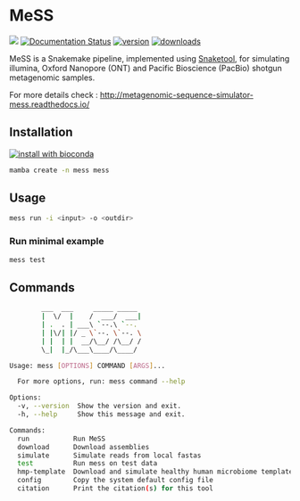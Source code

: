 # MeSS

[![](https://img.shields.io/static/v1?label=CLI&message=Snaketool&color=blueviolet)](https://github.com/beardymcjohnface/Snaketool)
[![Documentation Status](https://readthedocs.org/projects/metagenomic-sequence-simulator-mess/badge/?version=latest)](https://metagenomic-sequence-simulator-mess.readthedocs.io/en/latest/?badge=latest)
[![version](https://img.shields.io/conda/v/bioconda/mess?label=version&color=blue)](http://bioconda.github.io/recipes/mess/README.html)
[![downloads](https://img.shields.io/conda/dn/bioconda/mess.svg)](https://anaconda.org/bioconda/mess)

MeSS is a Snakemake pipeline, implemented using [Snaketool](https://github.com/beardymcjohnface/Snaketool), for simulating illumina, Oxford Nanopore (ONT) and Pacific Bioscience (PacBio) shotgun metagenomic samples.

For more details check : http://metagenomic-sequence-simulator-mess.readthedocs.io/

## Installation

[![install with bioconda](https://img.shields.io/badge/install%20with-bioconda-brightgreen.svg?style=flat)](http://bioconda.github.io/recipes/mess/README.html)

```sh
mamba create -n mess mess
```

## Usage

```sh
mess run -i <input> -o <outdir>
```

### Run minimal example

```sh
mess test
```

## Commands

```sh
        ___  ___     _____ _____
        |  \/  |    /  ___/  ___|
        | .  . | ___\ `--.\ `--.
        | |\/| |/ _ \`--. \`--. \
        | |  | |  __/\__/ /\__/ /
        \_|  |_/\___\____/\____/

Usage: mess [OPTIONS] COMMAND [ARGS]...

  For more options, run: mess command --help

Options:
  -v, --version  Show the version and exit.
  -h, --help     Show this message and exit.

Commands:
  run           Run MeSS
  download      Download assemblies
  simulate      Simulate reads from local fastas
  test          Run mess on test data
  hmp-template  Download and simulate healthy human microbiome templates
  config        Copy the system default config file
  citation      Print the citation(s) for this tool
```
